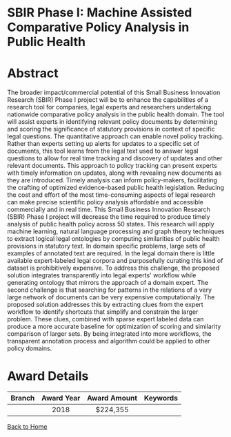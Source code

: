 
SBIR Phase I: Machine Assisted Comparative Policy Analysis in Public Health
===========================================================================

# Abstract


The broader impact/commercial potential of this Small Business Innovation Research (SBIR) Phase I project will be to enhance the capabilities of a research tool for companies, legal experts and researchers undertaking nationwide comparative policy analysis in the public health domain. The tool will assist experts in identifying relevant policy documents by determining and scoring the significance of statutory provisions in context of specific legal questions. The quantitative approach can enable novel policy tracking. Rather than experts setting up alerts for updates to a specific set of documents, this tool learns from the legal text used to answer legal questions to allow for real time tracking and discovery of updates and other relevant documents. This approach to policy tracking can present experts with timely information on updates, along with revealing new documents as they are introduced. Timely analysis can inform policy-makers, facilitating the crafting of optimized evidence-based public health legislation. Reducing the cost and effort of the most time-consuming aspects of legal research can make precise scientific policy analysis affordable and accessible commercially and in real time. This Small Business Innovation Research (SBIR) Phase I project will decrease the time required to produce timely analysis of public health policy across 50 states. This research will apply machine learning, natural language processing and graph theory techniques to extract logical legal ontologies by computing similarities of public health provisions in statutory text. In domain specific problems, large sets of examples of annotated text are required. In the legal domain there is little available expert-labeled legal corpora and purposefully curating this kind of dataset is prohibitively expensive. To address this challenge, the proposed solution integrates transparently into legal experts' workflow while generating ontology that mirrors the approach of a domain expert. The second challenge is that searching for patterns in the relations of a very large network of documents can be very expensive computationally. The proposed solution addresses this by extracting clues from the expert workflow to identify shortcuts that simplify and constrain the larger problem. These clues, combined with sparse expert labeled data can produce a more accurate baseline for optimization of scoring and similarity comparison of larger sets. By being integrated into more workflows, the transparent annotation process and algorithm could be applied to other policy domains.  

# Award Details

|Branch|Award Year|Award Amount|Keywords|
| :---: | :---: | :---: | :---: |
||2018|$224,355||
  
  


[Back to Home](https://github.com/chrischow/dod_sbir_awards/Reports/JT/#341)